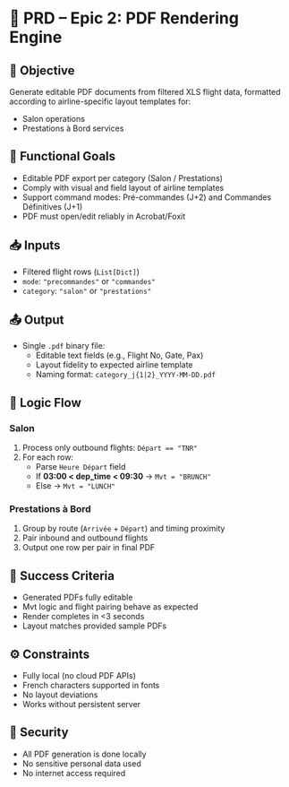# 📘 PRD – Epic 2: PDF Rendering Engine

## 🎯 Objective

Generate editable PDF documents from filtered XLS flight data, formatted according to airline-specific layout templates for:

- Salon operations
- Prestations à Bord services

## 🧩 Functional Goals

- Editable PDF export per category (Salon / Prestations)
- Comply with visual and field layout of airline templates
- Support command modes: Pré-commandes (J+2) and Commandes Définitives (J+1)
- PDF must open/edit reliably in Acrobat/Foxit

## 📥 Inputs

- Filtered flight rows (`List[Dict]`)
- `mode`: `"precommandes"` or `"commandes"`
- `category`: `"salon"` or `"prestations"`

## 📤 Output

- Single `.pdf` binary file:
  - Editable text fields (e.g., Flight No, Gate, Pax)
  - Layout fidelity to expected airline template
  - Naming format: `category_j{1|2}_YYYY-MM-DD.pdf`

## 🔁 Logic Flow

### Salon

1. Process only outbound flights: `Départ == "TNR"`
2. For each row:
   - Parse `Heure Départ` field
   - If **03:00 < dep_time < 09:30** → `Mvt = "BRUNCH"`
   - Else → `Mvt = "LUNCH"`

### Prestations à Bord

1. Group by route (`Arrivée` + `Départ`) and timing proximity
2. Pair inbound and outbound flights
3. Output one row per pair in final PDF

## 🧪 Success Criteria

- Generated PDFs fully editable
- Mvt logic and flight pairing behave as expected
- Render completes in <3 seconds
- Layout matches provided sample PDFs

## ⚙️ Constraints

- Fully local (no cloud PDF APIs)
- French characters supported in fonts
- No layout deviations
- Works without persistent server

## 🔐 Security

- All PDF generation is done locally
- No sensitive personal data used
- No internet access required

